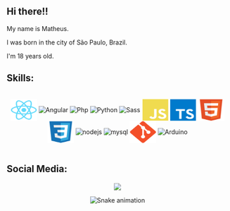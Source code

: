 ## Hi there!!

My name is Matheus.

I was born in the city of São Paulo, Brazil.

I'm 18 years old.

## Skills:

<div align="center" valign="top"><br>
  <img align="center" alt="React" height="50" width="60" src="https://raw.githubusercontent.com/devicons/devicon/master/icons/react/react-original.svg">
  <img align="center" alt="Angular" height="50" width="60" src="https://cdn.jsdelivr.net/gh/devicons/devicon/icons/angularjs/angularjs-original.svg">   
  <img align="center" alt="Php" height="50" width="60" src="https://cdn.jsdelivr.net/gh/devicons/devicon/icons/php/php-plain.svg"> 
  <img align="center" alt="Python" height="50" width="60" src="https://cdn.jsdelivr.net/gh/devicons/devicon/icons/python/python-original.svg">
  <img align="center" alt="Sass" height="50" width="60" src="https://cdn.jsdelivr.net/gh/devicons/devicon/icons/sass/sass-original.svg">  
  <img align="center" alt="Js" height="50" width="60" src="https://raw.githubusercontent.com/devicons/devicon/master/icons/javascript/javascript-plain.svg">
  <img align="center" alt="Js" height="50" width="60" src="https://raw.githubusercontent.com/devicons/devicon/master/icons/typescript/typescript-plain.svg">
  <img align="center" alt="HTML" height="50" width="60" src="https://raw.githubusercontent.com/devicons/devicon/master/icons/html5/html5-original.svg">
  <img align="center" alt="CSS" height="50" width="60" src="https://raw.githubusercontent.com/devicons/devicon/master/icons/css3/css3-original.svg">
  <img align="center" alt="nodejs" height="50" width="60" src="https://cdn.worldvectorlogo.com/logos/nodejs-icon.svg">
  <img align="center" alt="mysql" height="50" width="60" src="https://cdn.jsdelivr.net/gh/devicons/devicon/icons/mysql/mysql-original.svg">     
  <img align="center" alt="git" height="50" width="60" src="https://raw.githubusercontent.com/devicons/devicon/master/icons/git/git-original.svg">
  <img align="center" alt="Arduino" height="50" width="60" src="https://cdn.jsdelivr.net/gh/devicons/devicon/icons/arduino/arduino-original.svg" />
</div><br>




## Social Media: 

<div  align="center"> 
  <a  align="center" href="https://www.instagram.com/matheusfernandes_13/" target="_blank"><img  align="center" src="https://img.shields.io/badge/-Instagram-%23E4405F?style=for-the-badge&logo=instagram&logoColor=white" target="_blank"></a>
</div>

<div align="center">

  ![Snake animation](https://github.com/danielbped/danielbped/blob/output/github-contribution-grid-snake.svg)
  
</div>




